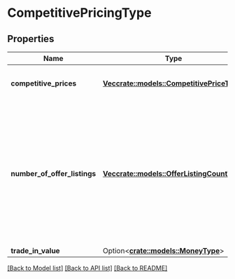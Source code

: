 # CompetitivePricingType

## Properties

Name | Type | Description | Notes
------------ | ------------- | ------------- | -------------
**competitive_prices** | [**Vec<crate::models::CompetitivePriceType>**](CompetitivePriceType.md) | A list of competitive pricing information. | 
**number_of_offer_listings** | [**Vec<crate::models::OfferListingCountType>**](OfferListingCountType.md) | The number of active offer listings for the item that was submitted. The listing count is returned by condition, one for each listing condition value that is returned. | 
**trade_in_value** | Option<[**crate::models::MoneyType**](MoneyType.md)> |  | [optional]

[[Back to Model list]](../README.md#documentation-for-models) [[Back to API list]](../README.md#documentation-for-api-endpoints) [[Back to README]](../README.md)


